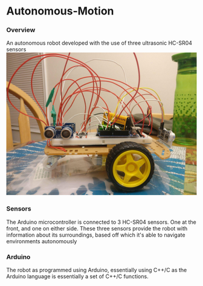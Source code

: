 # Autonomous-Motion
### Overview
An autonomous robot developed with the use of three ultrasonic HC-SR04 sensors
![Robot2](/Images/robot2.jpg "Robot View")

### Sensors
The Arduino microcontroller is connected to 3 HC-SR04 sensors. One at the front, and one on either side. These three sensors provide the robot with information about its surroundings, based off which it's able to navigate environments autonomously

### Arduino
The robot as programmed using Arduino, essentially using C++/C as the Arduino language is essentially a set of C++/C functions.
